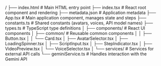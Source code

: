 /
├── index.html              # Main HTML entry point
├── index.tsx               # React root component and rendering
├── metadata.json           # Application metadata
├── App.tsx                 # Main application component, manages state and steps
├── constants.ts            # Shared constants (avatars, voices, API model names)
├── types.ts                # TypeScript type definitions
│
├── components/             # React UI components
│   ├── common/             # Reusable common components
│   │   ├── Button.tsx
│   │   └── Card.tsx
│   ├── AvatarSelector.tsx
│   ├── LoadingSpinner.tsx
│   ├── ScriptInput.tsx
│   ├── StepIndicator.tsx
│   ├── VideoPreview.tsx
│   └── VoiceSelector.tsx
│
└── services/               # Services for external API calls
    └── geminiService.ts    # Handles interaction with the Gemini API
